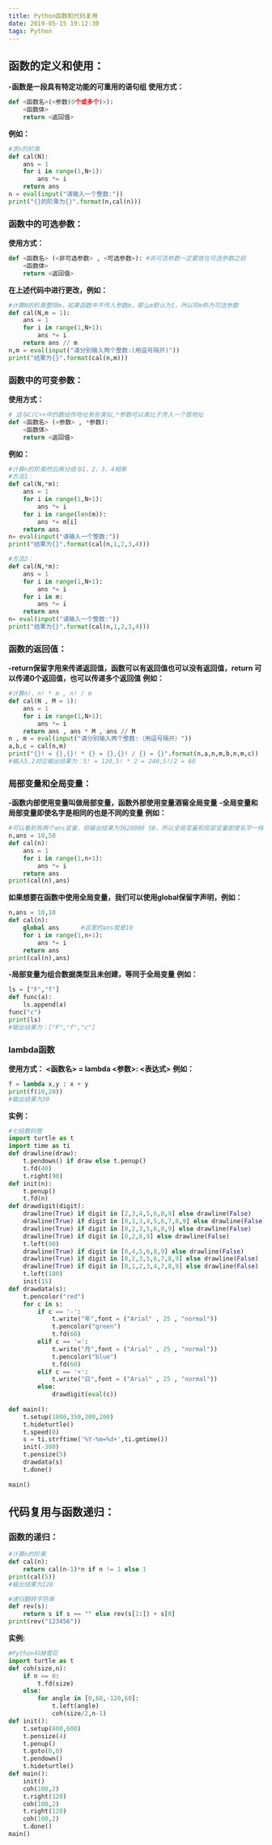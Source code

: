 ```yaml
---
title: Python函数和代码复用
date: 2019-05-15 19:12:30
tags: Python
---
```


## 函数的定义和使用：
**-函数是一段具有特定功能的可重用的语句组**
**使用方式：**

```python
def <函数名>(<参数(0个或多个)>):
    <函数体>
    return <返回值>
```
<!-- more -->

**例如：**

```python
#求n的阶乘
def cal(N):
    ans = 1
    for i in range(1,N+1):
        ans *= i
    return ans
n = eval(input("请输入一个整数:"))
print("{}的阶乘为{}".format(n,cal(n)))
```
### 函数中的可选参数：
**使用方式：**
```python
def <函数名> (<非可选参数> , <可选参数>): #非可选参数一定要放在可选参数之前
    <函数体>
    return <返回值>
```
**在上述代码中进行更改，例如：**
```python
#计算N的阶乘整除m，如果函数中不传入参数m，那么m默认为1，所以将m称为可选参数
def cal(N,m = 1):
    ans = 1
    for i in range(1,N+1):
        ans *= i
    return ans // m
n,m = eval(input("请分别输入两个整数:(用逗号隔开)"))
print("结果为{}".format(cal(n,m)))
```
### 函数中的可变参数：
**使用方式：**
```python
# 这与C/C++中的数组传地址有些类似,*参数可以类比于传入一个首地址
def <函数名> (<参数> , *参数): 
    <函数体>
    return <返回值>
```
**例如：**
```python
#计算n的阶乘然后再分成与1，2，3，4相乘
#方法1：
def cal(N,*m):
    ans = 1
    for i in range(1,N+1):
        ans *= i
    for i in range(len(m)):
        ans *= m[i]
    return ans
n= eval(input("请输入一个整数:"))
print("结果为{}".format(cal(n,1,2,3,4)))
```
```python
#方法2：
def cal(N,*m):
    ans = 1
    for i in range(1,N+1):
        ans *= i
    for i in m:
        ans *= i
    return ans
n= eval(input("请输入一个整数:"))
print("结果为{}".format(cal(n,1,2,3,4)))
```
### 函数的返回值：
**-return保留字用来传递返回值，函数可以有返回值也可以没有返回值，return 可以传递0个返回值，也可以传递多个返回值**
**例如：**
```python
#计算n!，n! * m , n! / m
def cal(N , M = 1):
    ans = 1
    for i in range(1,N+1):
        ans *= i
    return ans , ans * M , ans // M
n , m = eval(input("请分别输入两个整数:（用逗号隔开）"))
a,b,c = cal(n,m)
print("{}! = {},{}! * {} = {},{}! / {} = {}".format(n,a,n,m,b,n,m,c))
#输入5,2对应输出结果为：5! = 120,5! * 2 = 240,5!/2 = 60
```
### 局部变量和全局变量：
**-函数内部使用变量叫做局部变量，函数外部使用变量酒窖全局变量**
**-全局变量和局部变量即使名字是相同的也是不同的变量**
**例如：**
```python
#可以看到有两个ans变量，但输出结果为3628800 50，所以全局变量和局部变量即使名字一样但也是不同的变量
n,ans = 10,50
def cal(n):
    ans = 1
    for i in range(1,n+1):
        ans *= i
    return ans
print(cal(n),ans)
```
**如果想要在函数中使用全局变量，我们可以使用global保留字声明，例如：**
```python
n,ans = 10,10
def cal(n):
    global ans      #这里的ans就是10
    for i in range(1,n+1):
        ans *= i
    return ans
print(cal(n),ans)
```
**-局部变量为组合数据类型且未创建，等同于全局变量**
**例如：**
```python
ls = ["F","f"]
def func(a):
    ls.append(a)
func("c")
print(ls)
#输出结果为：["F","f","c"]
```
### lambda函数
**使用方式：**
**<函数名> = lambda <参数>: <表达式>**
**例如：**
```python
f = lambda x,y : x + y
print(f(10,20))
#输出结果为30
```
**实例：**

```python
#七段数码管
import turtle as t
import time as ti
def drawline(draw):
    t.pendown() if draw else t.penup()
    t.fd(40)
    t.right(90)
def init(n):
    t.penup()
    t.fd(n)
def drawdigit(digit):
    drawline(True) if digit in [2,3,4,5,6,8,9] else drawline(False)
    drawline(True) if digit in [0,1,3,4,5,6,7,8,9] else drawline(False)
    drawline(True) if digit in [0,2,3,5,6,8,9] else drawline(False)
    drawline(True) if digit in [0,2,6,8] else drawline(False)
    t.left(90)
    drawline(True) if digit in [0,4,5,6,8,9] else drawline(False)
    drawline(True) if digit in [0,2,3,5,6,7,8,9] else drawline(False)
    drawline(True) if digit in [0,1,2,3,4,7,8,9] else drawline(False)
    t.left(180)
    init(15)
def drawdata(s):
    t.pencolor("red")
    for c in s:
        if c == '-':
            t.write("年",font = ("Arial" , 25 , "normal"))
            t.pencolor("green")
            t.fd(60)
        elif c == '=':
            t.write("月",font = ("Arial" , 25 , "normal"))
            t.pencolor("blue")
            t.fd(60)
        elif c == '+':
            t.write("日",font = ("Arial" , 25 , "normal"))
        else:
            drawdigit(eval(c))
            
def main():
    t.setup(1000,350,200,200)
    t.hideturtle()
    t.speed(0)
    s = ti.strftime('%Y-%m=%d+',ti.gmtime())
    init(-300)
    t.pensize(5)
    drawdata(s)
    t.done()
    
main()
```
## 代码复用与函数递归：

### 函数的递归：
```python
#计算n的阶乘
def cal(n):
    return cal(n-1)*n if n != 1 else 1
print(cal(5))
#输出结果为120
```
```python
#递归翻转字符串
def rev(s):
    return s if s == "" else rev(s[1:]) + s[0]
print(rev("123456"))
```
**实例:**
```python
#Python科赫雪花
import turtle as t
def coh(size,n):
    if n == 0:
        t.fd(size)
    else:
        for angle in [0,60,-120,60]:
            t.left(angle)
            coh(size/2,n-1)
def init():
    t.setup(600,600)
    t.pensize(4)
    t.penup()
    t.goto(0,0)
    t.pendown()
    t.hideturtle()
def main():
    init()
    coh(100,2)
    t.right(120)
    coh(100,2)
    t.right(120)
    coh(100,2)
    t.done()
main()

```